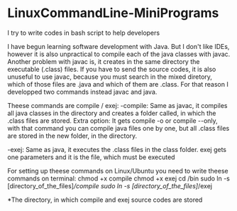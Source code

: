 # LinuxCommandLine-MiniPrograms
I try to write codes in bash script to help developers

I have begun learning software development with Java. But I don't like IDEs, however it is also unpractical to compile each of the java classes with javac. Another problem with javac is, it creates in the same directory the executable (.class) files. If you have to send the source codes, it is also unuseful to use javac, because you must search in the mixed diretory, which of those files are .java and which of them are .class.  For that reason I developped two commands instead javac and java.

Theese commands are compile / exej: 
-compile: Same as javac, it compiles all java classes in the directory and creates a folder called, in which the .class files are stored. Extra option: It gets compile -o or compile --only, with that command you can compile java files one by one, but all .class files are stored in the new folder, in the directory.

-exej: Same as java, it executes the .class files in the class folder. exej gets one parameters and it is the file, which must be executed

For setting up theese commands on Linux/Ubuntu you need to write theese commands on terminal:
chmod +x compile
chmod +x exej
cd /bin
sudo ln -s [directory_of_the_files]*/compile
sudo ln -s [directory_of_the_files]*/exej

*The directory, in which compile and exej source codes are stored
